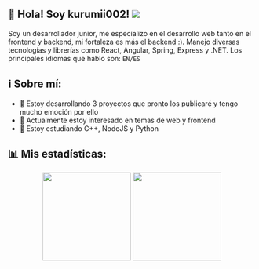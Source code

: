## 👋 Hola! Soy kurumii002! ![](https://komarev.com/ghpvc/?username=kurumii002) 
Soy un desarrollador junior, me especializo en el desarrollo web tanto en el frontend y backend, mi fortaleza es más el backend :). Manejo diversas tecnologías y librerías como React, Angular, Spring, Express y .NET. Los principales idiomas que hablo son: `EN/ES`

## ℹ️ Sobre mí: 
- 🚀 Estoy desarrollando 3 proyectos que pronto los publicaré y tengo mucho emoción por ello
- 💞️ Actualmente estoy interesado en temas de web y frontend
- 🌱 Estoy estudiando C++, NodeJS y Python

## 📊 Mis estadísticas:
<div align=center>
  <img height="180em" src="https://github-readme-stats.vercel.app/api?username=kurumii002&show_icons=true&hide_border=false&&count_private=true&include_all_commits=true" />
  <img height="180em" src="https://github-readme-stats.vercel.app/api/top-langs/?username=kurumii002&show_icons=true&layout=compact&langs_count=6" />
</div>
